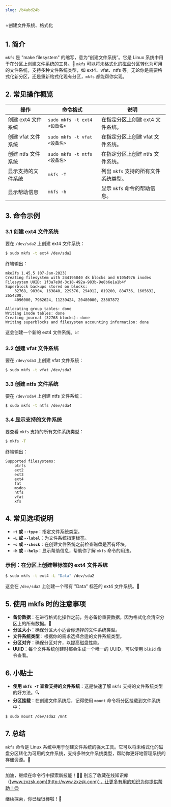 ```yaml
---
slug: /b4abd24b
---
```

⭐创建文件系统、格式化

## 1. 简介

`mkfs` 是 "make filesystem" 的缩写，意为“创建文件系统”。它是 Linux 系统中用于在分区上创建文件系统的工具。🔧 `mkfs` 可以将未格式化的磁盘分区转化为可用的文件系统，支持多种文件系统类型，如 ext4、vfat、ntfs 等。无论你是需要格式化新分区，还是重新格式化现有分区，`mkfs` 都能帮你实现。

## 2. 常见操作概览

| 操作                       | 命令格式                                  | 说明                               |
|----------------------------|-----------------------------------------|------------------------------------|
| 创建 ext4 文件系统           | `sudo mkfs -t ext4 <设备名>`            | 在指定分区上创建 ext4 文件系统。     |
| 创建 vfat 文件系统           | `sudo mkfs -t vfat <设备名>`            | 在指定分区上创建 vfat 文件系统。     |
| 创建 ntfs 文件系统           | `sudo mkfs -t ntfs <设备名>`            | 在指定分区上创建 ntfs 文件系统。     |
| 显示支持的文件系统           | `mkfs -T`                               | 列出 `mkfs` 支持的所有文件系统类型。 |
| 显示帮助信息                | `mkfs -h`                               | 显示 `mkfs` 命令的帮助信息。         |

## 3. 命令示例

### 3.1 创建 ext4 文件系统

要在 `/dev/sda2` 上创建 ext4 文件系统：

```bash
$ sudo mkfs -t ext4 /dev/sda2
```

终端输出：

```
mke2fs 1.45.5 (07-Jan-2023)
Creating filesystem with 244195040 4k blocks and 61054976 inodes
Filesystem UUID: 1f3a7e9d-3c18-492a-983b-9e8b6e1a1b4f
Superblock backups stored on blocks: 
	32768, 98304, 163840, 229376, 294912, 819200, 884736, 1605632, 2654208, 
	4096000, 7962624, 11239424, 20480000, 23887872

Allocating group tables: done                            
Writing inode tables: done                            
Creating journal (32768 blocks): done
Writing superblocks and filesystem accounting information: done
```

这会创建一个新的 ext4 文件系统。📈

### 3.2 创建 vfat 文件系统

要在 `/dev/sda3` 上创建 vfat 文件系统：

```bash
$ sudo mkfs -t vfat /dev/sda3
```

### 3.3 创建 ntfs 文件系统

要在 `/dev/sda4` 上创建 ntfs 文件系统：

```bash
$ sudo mkfs -t ntfs /dev/sda4
```

### 3.4 显示支持的文件系统

要查看 `mkfs` 支持的所有文件系统类型：

```bash
$ mkfs -T
```

终端输出：

```
Supported filesystems:
    btrfs
    ext2
    ext3
    ext4
    fat
    msdos
    ntfs
    vfat
    xfs
```

## 4. 常见选项说明

- **`-t` 或 `--type`**：指定文件系统类型。
- **`-L` 或 `--label`**：为文件系统指定标签。
- **`-c` 或 `--check`**：在创建文件系统之前检查磁盘是否有坏块。
- **`-h` 或 `--help`**：显示帮助信息，帮助你了解 `mkfs` 命令的用法。

### 示例：在分区上创建带标签的 ext4 文件系统

```bash
$ sudo mkfs -t ext4 -L "Data" /dev/sda2
```

这会在 `/dev/sda2` 上创建一个带有 "Data" 标签的 ext4 文件系统。📝

## 5. 使用 mkfs 时的注意事项

- **备份数据**：在进行格式化操作之前，务必备份重要数据，因为格式化会清空分区上的所有数据。💾
- **分区大小**：确保分区大小适合你选择的文件系统类型。
- **文件系统类型**：根据你的需求选择合适的文件系统类型。
- **分区对齐**：确保分区对齐，以提高磁盘性能。
- **UUID**：每个文件系统创建时都会生成一个唯一的 UUID，可以使用 `blkid` 命令查看。

## 6. 小贴士

- **使用 `mkfs -T` 查看支持的文件系统**：这是快速了解 `mkfs` 支持的文件系统类型的好方法。🔍
- **分区挂载**：在创建文件系统后，记得使用 `mount` 命令将分区挂载到文件系统中：

```bash
$ sudo mount /dev/sda2 /mnt
```

## 7. 总结

`mkfs` 命令是 Linux 系统中用于创建文件系统的强大工具。它可以将未格式化的磁盘分区转化为可用的文件系统，支持多种文件系统类型，帮助你更好地管理系统的存储资源。🎯

---

加油，继续在命令行中探索新技能！💪🏻 别忘了收藏在线知识库（[www.zxzsk.com](http://www.zxzsk.com)），让更多有用的知识为你提供帮助！😊

继续探索，你已经很棒啦！🌟
